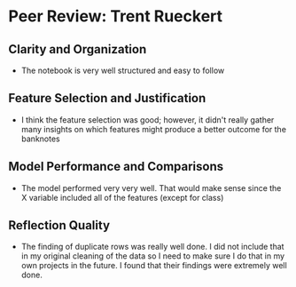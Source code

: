 # Peer Review: Trent Rueckert

## Clarity and Organization
- The notebook is very well structured and easy to follow

## Feature Selection and Justification
- I think the feature selection was good; however, it didn't really gather many insights on which features might produce a better outcome for the banknotes 

## Model Performance and Comparisons
- The model performed very very well. That would make sense since the X variable included all of the features (except for class)

## Reflection Quality
- The finding of duplicate rows was really well done. I did not include that in my original cleaning of the data so I need to make sure I do that in my own projects in the future. I found that their findings were extremely well done. 